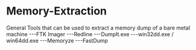 # Memory-Extraction
General Tools that can be used to extract a memory dump of a bare metal machine
---FTK Imager
---Redline
---DumpIt.exe
---win32dd.exe / win64dd.exe
---Memoryze
---FastDump

